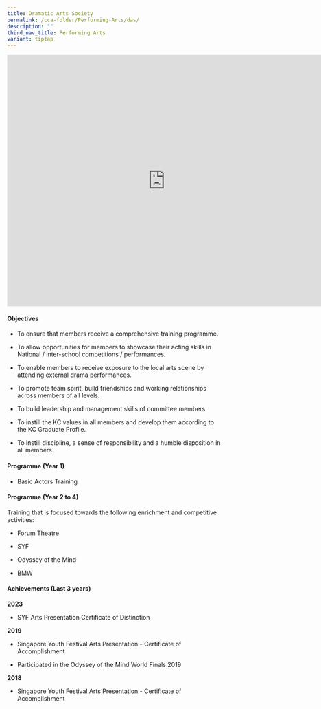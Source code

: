 ```yaml
---
title: Dramatic Arts Society
permalink: /cca-folder/Performing-Arts/das/
description: ""
third_nav_title: Performing Arts
variant: tiptap
---
```

<div class="iframe-wrapper">
<iframe height="585" width="735" allowfullscreen="true" frameborder="0" src="https://docs.google.com/presentation/d/e/2PACX-1vRzcEb9zoL1kh2tXGzZWlcXtEpN5I6Ab4mVhRQ-IaH9sLTR5yufoINCx-qRQQW7ysN2XtPey_0gPuNY/embed?start=false&amp;loop=true&amp;delayms=3000"></iframe>
</div>
<h4>Objectives</h4>
<ul data-tight="true" class="tight">
<li>
<p>To ensure that members receive a comprehensive training programme.</p>
</li>
<li>
<p>To allow opportunities for members to showcase their acting skills in
National / inter-school competitions / performances.</p>
</li>
<li>
<p>To enable members to receive exposure to the local arts scene by attending
external drama performances.</p>
</li>
<li>
<p>To promote team spirit, build friendships and working relationships across
members of all levels.</p>
</li>
<li>
<p>To build leadership and management skills of committee members.</p>
</li>
<li>
<p>To instill the KC values in all members and develop them according to
the KC Graduate Profile.</p>
</li>
<li>
<p>To instill discipline, a sense of responsibility and a humble disposition
in all members.</p>
</li>
</ul>
<h4>Programme (Year 1)</h4>
<ul data-tight="true" class="tight">
<li>
<p>Basic Actors Training</p>
</li>
</ul>
<h4>Programme (Year 2 to 4)</h4>
<p>Training that is focused towards the following enrichment and competitive
activities:</p>
<ul data-tight="true" class="tight">
<li>
<p>Forum Theatre</p>
</li>
<li>
<p>SYF</p>
</li>
<li>
<p>Odyssey of the Mind</p>
</li>
<li>
<p>BMW</p>
</li>
</ul>
<h4>Achievements (Last 3 years)</h4>
<p><strong>2023</strong>
</p>
<ul data-tight="true" class="tight">
<li>
<p>SYF Arts Presentation Certificate of Distinction</p>
</li>
</ul>
<p><strong>2019</strong>
</p>
<ul data-tight="true" class="tight">
<li>
<p>Singapore Youth Festival Arts Presentation - Certificate of Accomplishment</p>
</li>
<li>
<p>Participated in the Odyssey of the Mind World Finals 2019</p>
</li>
</ul>
<p><strong>2018</strong>
</p>
<ul data-tight="true" class="tight">
<li>
<p>Singapore Youth Festival Arts Presentation - Certificate of Accomplishment</p>
</li>
</ul>
<p></p>
<p></p>
